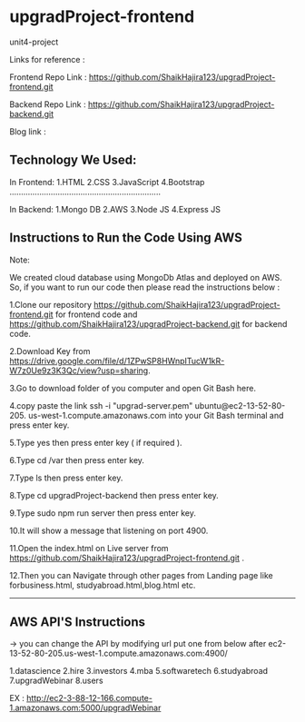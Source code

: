 # upgradProject-frontend
 unit4-project

Links for reference :

Frontend Repo Link : https://github.com/ShaikHajira123/upgradProject-frontend.git

Backend Repo Link : https://github.com/ShaikHajira123/upgradProject-backend.git

Blog link :

Technology We Used:
-----------------------------------------------------------
In Frontend:
1.HTML
2.CSS
3.JavaScript
4.Bootstrap
..................................................................

In Backend:
1.Mongo DB
2.AWS
3.Node JS
4.Express JS



Instructions to Run the Code Using AWS
-----------------------------------------------------------------
Note:

We created cloud database using MongoDb Atlas and deployed on AWS. So, if you want to run our code then please read the instructions below :

  1.Clone our repository https://github.com/ShaikHajira123/upgradProject-frontend.git for frontend code and https://github.com/ShaikHajira123/upgradProject-backend.git for backend code.

  2.Download Key from https://drive.google.com/file/d/1ZPwSP8HWnpITucW1kR-W7z0Ue9z3K3Qc/view?usp=sharing.

  3.Go to download folder of you computer and open Git Bash here.

  4.copy paste the link ssh -i "upgrad-server.pem" ubuntu@ec2-13-52-80-205.
  us-west-1.compute.amazonaws.com into your Git Bash terminal and press enter key.

  5.Type yes then press enter key ( if required ).

  6.Type cd /var then press enter key.

  7.Type ls then press enter key.

  8.Type cd upgradProject-backend then press enter key.

  9.Type sudo npm run server then press enter key.

  10.It will show a message that listening on port 4900.

  11.Open the index.html on Live server from https://github.com/ShaikHajira123/upgradProject-frontend.git .

  12.Then you can Navigate through other pages from Landing page like forbusiness.html, studyabroad.html,blog.html etc.

-----------------------------------------------------------

AWS API'S Instructions
-----------------------------------------------------------------------------------
  -> you can change the API by modifying url put one from below after ec2-13-52-80-205.us-west-1.compute.amazonaws.com:4900/


 1.datascience
 2.hire
 3.investors
 4.mba
 5.softwaretech
 6.studyabroad
 7.upgradWebinar
 8.users

 EX : http://ec2-3-88-12-166.compute-1.amazonaws.com:5000/upgradWebinar
